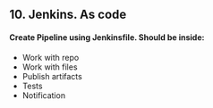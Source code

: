 ## 10. Jenkins. As code

#### Create Pipeline using Jenkinsfile. Should be inside:
* Work with repo
* Work with files
* Publish artifacts
* Tests
* Notification
